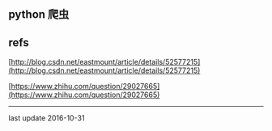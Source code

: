 ## python 爬虫



## refs

[http://blog.csdn.net/eastmount/article/details/52577215](http://blog.csdn.net/eastmount/article/details/52577215)

[https://www.zhihu.com/question/29027665](https://www.zhihu.com/question/29027665)



***

last update 2016-10-31